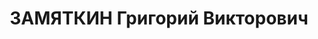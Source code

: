 ---
title: ЗАМЯТКИН Григорий Викторович
description: 'Род. в 1898, Енисейская губ., Ачинский уезд, Ужурская вол., дер. Лопатка,
  обр.: среднее. Проживал: пос. Ужур. Кладовщик МТС

  Арестован 11.10.1936. Обв. по ст.58—8, 58—10, 58—11 УК РСФСР. Приговор: ВК ВС СССР,
  ОСО НКВД СССР**, 21.04.1937 – 8 лет ИТЛ.

  Реабилитирован ВК ВС СССР 26.10.1957'
---